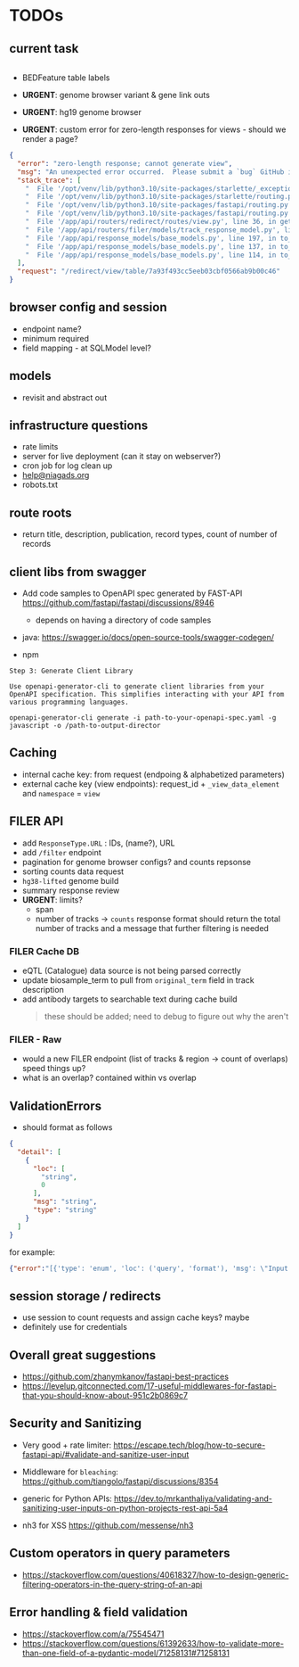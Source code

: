 # TODOs

## current task

```log
```

* BEDFeature table labels

* **URGENT**: genome browser variant & gene link outs
* **URGENT**: hg19 genome browser

* **URGENT**: custom error for zero-length responses for views - should we render a page?

```json
{
  "error": "zero-length response; cannot generate view",
  "msg": "An unexpected error occurred.  Please submit a `bug` GitHub issue containing this full error response at: https://github.com/NIAGADS/niagads-api/issues",
  "stack_trace": [
    "  File '/opt/venv/lib/python3.10/site-packages/starlette/_exception_handler.py', line 42, in wrapped_app    await app(scope, receive, sender)",
    "  File '/opt/venv/lib/python3.10/site-packages/starlette/routing.py', line 73, in app    response = await f(request)",
    "  File '/opt/venv/lib/python3.10/site-packages/fastapi/routing.py', line 301, in app    raw_response = await run_endpoint_function(",
    "  File '/opt/venv/lib/python3.10/site-packages/fastapi/routing.py', line 212, in run_endpoint_function    return await dependant.call(**values)",
    "  File '/app/api/routers/redirect/routes/view.py', line 36, in get_table_view    response = originatingResponse.to_view(ResponseFormat.TABLE, id=cacheKey)",
    "  File '/app/api/routers/filer/models/track_response_model.py', line 129, in to_view    return super().to_view(view, **kwargs)",
    "  File '/app/api/response_models/base_models.py', line 197, in to_view    return super().to_view(view, **kwargs)",
    "  File '/app/api/response_models/base_models.py', line 137, in to_view    return super().to_view(view, **kwargs)",
    "  File '/app/api/response_models/base_models.py', line 114, in to_view    raise RuntimeError('zero-length response; cannot generate view')"
  ],
  "request": "/redirect/view/table/7a93f493cc5eeb03cbf0566ab9b00c46"
}
```

## browser config and session

* endpoint name?
* minimum required
* field mapping - at SQLModel level?

## models

* revisit and abstract out

## infrastructure questions

* rate limits
* server for live deployment (can it stay on webserver?)
* cron job for log clean up
* help@niagads.org
* robots.txt

## route roots

* return title, description, publication, record types, count of number of records

## client libs from swagger

* Add code samples to OpenAPI spec generated by FAST-API <https://github.com/fastapi/fastapi/discussions/8946>
  * depends on having a directory of code samples

* java: <https://swagger.io/docs/open-source-tools/swagger-codegen/>
* npm

```text
Step 3: Generate Client Library

Use openapi-generator-cli to generate client libraries from your OpenAPI specification. This simplifies interacting with your API from various programming languages.

openapi-generator-cli generate -i path-to-your-openapi-spec.yaml -g javascript -o /path-to-output-director
```

## Caching

* internal cache key: from request (endpoing & alphabetized parameters)
* external cache key (view endpoints): request_id + `_view_data_element` and `namespace` = `view`

## FILER API

* add `ResponseType.URL` : IDs, (name?), URL
* add `/filter` endpoint
* pagination for genome browser configs? and counts repsonse
* sorting counts data request
* `hg38-lifted` genome build
* summary response review
* **URGENT**: limits?
  * span
  * number of tracks -> `counts` response format should return the total number of tracks and a message that further filtering is needed

### FILER Cache DB

* eQTL (Catalogue) data source is not being parsed correctly
* update biosample_term to pull from `original_term` field in track description
* add antibody targets to searchable text during cache build
  > these should be added; need to debug to figure out why the aren't

### FILER - Raw

* would a new FILER endpoint (list of tracks & region -> count of overlaps) speed things up?
* what is an overlap? contained within vs overlap

## ValidationErrors

* should format as follows

```json
{
  "detail": [
    {
      "loc": [
        "string",
        0
      ],
      "msg": "string",
      "type": "string"
    }
  ]
}
```

for example:

```json
{"error":"[{'type': 'enum', 'loc': ('query', 'format'), 'msg': \"Input should be 'json' or 'table'\", 'input': 'bob', 'ctx': {'expected': \"'json' or 'table'\"}}]","msg":"Invalid parameter value"}
```


## session storage / redirects

* use session to count requests and assign cache keys? maybe
* definitely use for credentials

## Overall great suggestions

* <https://github.com/zhanymkanov/fastapi-best-practices>
* <https://levelup.gitconnected.com/17-useful-middlewares-for-fastapi-that-you-should-know-about-951c2b0869c7>

## Security and Sanitizing

* Very good + rate limiter: <https://escape.tech/blog/how-to-secure-fastapi-api/#validate-and-sanitize-user-input>
* Middleware for `bleaching`: <https://github.com/tiangolo/fastapi/discussions/8354>
* generic for Python APIs: <https://dev.to/mrkanthaliya/validating-and-sanitizing-user-inputs-on-python-projects-rest-api-5a4>

* nh3 for XSS <https://github.com/messense/nh3>

## Custom operators in query parameters

* <https://stackoverflow.com/questions/40618327/how-to-design-generic-filtering-operators-in-the-query-string-of-an-api>

## Error handling & field validation

* <https://stackoverflow.com/a/75545471>
* <https://stackoverflow.com/questions/61392633/how-to-validate-more-than-one-field-of-a-pydantic-model/71258131#71258131>
